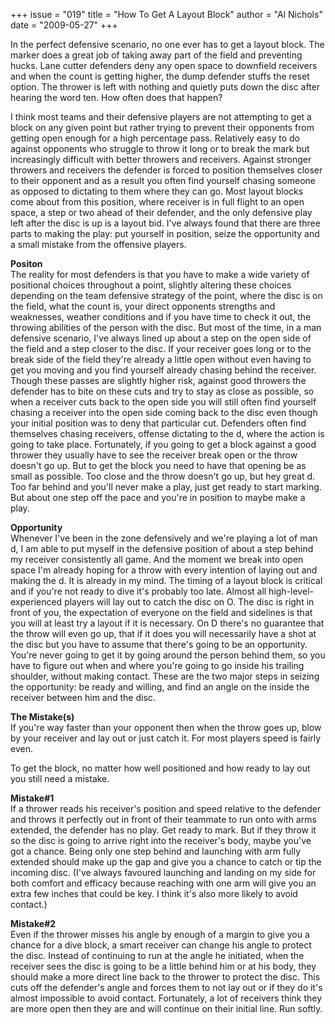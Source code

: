 +++
issue = "019"
title = "How To Get A Layout Block"
author = "Al Nichols"
date = "2009-05-27"
+++

In the perfect defensive scenario, no one ever has to get a layout block. The
marker does a great job of taking away part of the field and preventing hucks.
Lane cutter defenders deny any open space to downfield receivers and when the
count is getting higher, the dump defender stuffs the reset option. The
thrower is left with nothing and quietly puts down the disc after hearing the
word ten. How often does that happen?  
  
I think most teams and their defensive players are not attempting to get a
block on any given point but rather trying to prevent their opponents from
getting open enough for a high percentage pass. Relatively easy to do against
opponents who struggle to throw it long or to break the mark but increasingly
difficult with better throwers and receivers. Against stronger throwers and
receivers the defender is forced to position themselves closer to their
opponent and as a result you often find yourself chasing someone as opposed to
dictating to them where they can go. Most layout blocks come about from this
position, where receiver is in full flight to an open space, a step or two
ahead of their defender, and the only defensive play left after the disc is up
is a layout bid. I've always found that there are three parts to making the
play: put yourself in position, seize the opportunity and a small mistake from
the offensive players.  
  
**Positon**  
The reality for most defenders is that you have to make a wide variety of
positional choices throughout a point, slightly altering these choices
depending on the team defensive strategy of the point, where the disc is on
the field, what the count is, your direct opponents strengths and weaknesses,
weather conditions and if you have time to check it out, the throwing
abilities of the person with the disc. But most of the time, in a man
defensive scenario, I've always lined up about a step on the open side of the
field and a step closer to the disc. If your receiver goes long or to the
break side of the field they're already a little open without even having to
get you moving and you find yourself already chasing behind the receiver.
Though these passes are slightly higher risk, against good throwers the
defender has to bite on these cuts and try to stay as close as possible, so
when a receiver cuts back to the open side you will still often find yourself
chasing a receiver into the open side coming back to the disc even though your
initial position was to deny that particular cut. Defenders often find
themselves chasing receivers, offense dictating to the d, where the action is
going to take place. Fortunately, if you going to get a block against a good
thrower they usually have to see the receiver break open or the throw doesn't
go up. But to get the block you need to have that opening be as small as
possible. Too close and the throw doesn't go up, but hey great d. Too far
behind and you'll never make a play, just get ready to start marking. But
about one step off the pace and you're in position to maybe make a play.  
  
**Opportunity**  
Whenever I've been in the zone defensively and we're playing a lot of man d, I
am able to put myself in the defensive position of about a step behind my
receiver consistently all game. And the moment we break into open space I'm
already hoping for a throw with every intention of laying out and making the
d. It is already in my mind. The timing of a layout block is critical and if
you're not ready to dive it's probably too late. Almost all high-level-
experienced players will lay out to catch the disc on O. The disc is right in
front of you, the expectation of everyone on the field and sidelines is that
you will at least try a layout if it is necessary. On D there's no guarantee
that the throw will even go up, that if it does you will necessarily have a
shot at the disc but you have to assume that there's going to be an
opportunity. You're never going to get it by going around the person behind
them, so you have to figure out when and where you're going to go inside his
trailing shoulder, without making contact. These are the two major steps in
seizing the opportunity: be ready and willing, and find an angle on the inside
the receiver between him and the disc.  
  
**The Mistake(s)**  
If you're way faster than your opponent then when the throw goes up, blow by
your receiver and lay out or just catch it. For most players speed is fairly
even.  
  
To get the block, no matter how well positioned and how ready to lay out you
still need a mistake.  
  
**Mistake#1**  
If a thrower reads his receiver's position and speed relative to the defender
and throws it perfectly out in front of their teammate to run onto with arms
extended, the defender has no play. Get ready to mark. But if they throw it so
the disc is going to arrive right into the receiver's body, maybe you've got a
chance. Being only one step behind and launching with arm fully extended
should make up the gap and give you a chance to catch or tip the incoming
disc. (I've always favoured launching and landing on my side for both comfort
and efficacy because reaching with one arm will give you an extra few inches
that could be key. I think it's also more likely to avoid contact.)  
  
**Mistake#2**  
Even if the thrower misses his angle by enough of a margin to give you a
chance for a dive block, a smart receiver can change his angle to protect the
disc. Instead of continuing to run at the angle he initiated, when the
receiver sees the disc is going to be a little behind him or at his body, they
should make a more direct line back to the thrower to protect the disc. This
cuts off the defender's angle and forces them to not lay out or if they do
it's almost impossible to avoid contact. Fortunately, a lot of receivers think
they are more open then they are and will continue on their initial line. Run
softly.

